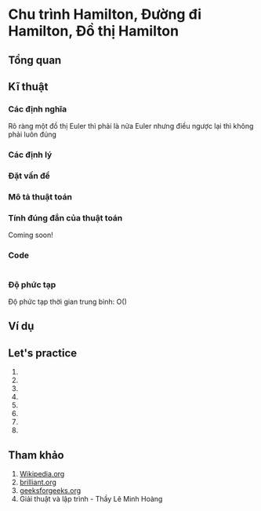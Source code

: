 # Chu trình Hamilton, Đường đi Hamilton, Đồ thị Hamilton

## Tổng quan



## Kĩ thuật

### Các định nghĩa



Rõ ràng một đồ thị Euler thì phải là nửa Euler nhưng điều ngược lại thì không phải luôn đúng

### Các định lý


### Đặt vấn đề

### Mô tả thuật toán 



### Tính đúng đắn của thuật toán

Coming soon!

### Code

```C++

```

### Độ phức tạp

Độ phức tạp thời gian trung bình: O()

## Ví dụ

## Let's practice
1.
2.
3.
4.
5.
6.
7.
8.

## Tham khảo
1. [Wikipedia.org]()
2. [brilliant.org]()
3. [geeksforgeeks.org]()
4. Giải thuật và lập trình - Thầy Lê Minh Hoàng
